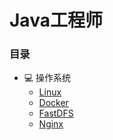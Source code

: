 # Java工程师

### 目录

- :computer: 操作系统
  - [Linux](https://github.com/igsshan/igsshan.github.io/blob/main/notes/%E6%93%8D%E4%BD%9C%E7%B3%BB%E7%BB%9F/4.Linux%E4%BD%BF%E7%94%A8/Linux%E4%BD%BF%E7%94%A8.md)
  - [Docker](https://github.com/igsshan/igsshan.github.io/blob/main/notes/%E6%93%8D%E4%BD%9C%E7%B3%BB%E7%BB%9F/1.docker%E4%BD%BF%E7%94%A8/docker%E5%AE%89%E8%A3%85.md)
  - [FastDFS](https://github.com/igsshan/igsshan.github.io/blob/main/notes/%E6%93%8D%E4%BD%9C%E7%B3%BB%E7%BB%9F/3.fastdfs%E4%BD%BF%E7%94%A8/docker%E5%AE%89%E8%A3%85fastdfs.md)
  - [Nginx](https://github.com/igsshan/igsshan.github.io/blob/main/notes/%E6%93%8D%E4%BD%9C%E7%B3%BB%E7%BB%9F/2.nginx%E4%BD%BF%E7%94%A8/nginx%E4%BB%8B%E7%BB%8D.md)

